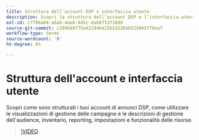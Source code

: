 ```yaml
---
title: Struttura dell'account DSP e interfaccia utente
description: Scopri la struttura dell’account DSP e l’interfaccia utente.
exl-id: c7786a04-a0ab-4ae6-8d5c-da68713f18d9
source-git-commit: c299b88f75a62194bd22b2d220ab525045f78ea7
workflow-type: tm+mt
source-wordcount: '0'
ht-degree: 0%

---
```


# Struttura dell&#39;account e interfaccia utente

Scopri come sono strutturati i tuoi account di annunci DSP, come utilizzare le visualizzazioni di gestione delle campagne e le descrizioni di gestione dell&#39;audience, inventario, reporting, impostazioni e funzionalità delle risorse.

>[!VIDEO](https://video.tv.adobe.com/v/339206)
